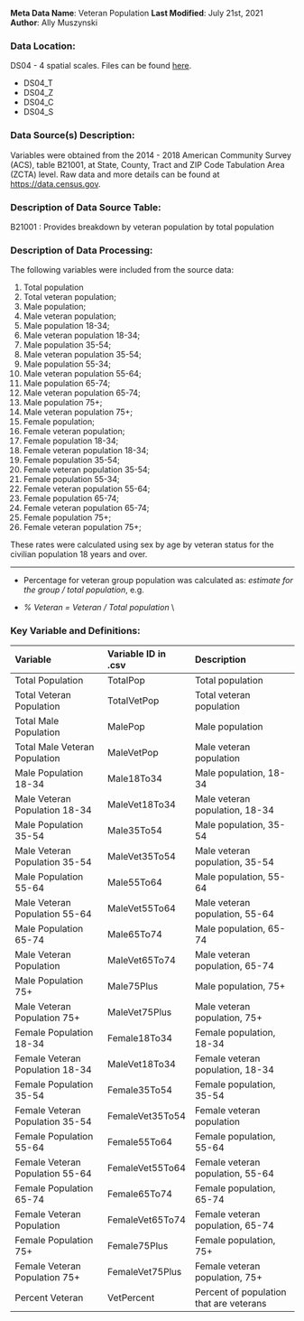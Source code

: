 **Meta Data Name**: Veteran Population 
**Last Modified**: July 21st, 2021  
**Author**: Ally Muszynski  

### Data Location: 
DS04 - 4 spatial scales. Files can be found [here](/data_final).
* DS04_T  
* DS04_Z  
* DS04_C  
* DS04_S  

### Data Source(s) Description:  
Variables were obtained from the 2014 - 2018 American Community Survey (ACS), table B21001, at State, County, Tract and ZIP Code Tabulation Area (ZCTA) level. Raw data and more details can be found at https://data.census.gov.

### Description of Data Source Table:
B21001 : Provides breakdown by veteran population by total population

### Description of Data Processing: 
The following variables were included from the source data:
1. Total population 
2. Total veteran population;
3. Male population;
4. Male veteran population;
5. Male population 18-34;
6. Male veteran population 18-34;
7. Male population 35-54;
8. Male veteran population 35-54;
9. Male population 55-34;
10. Male veteran population 55-64;
11. Male population 65-74;
12. Male veteran population 65-74;
13. Male population 75+;
14. Male veteran population 75+;
15. Female population;
16. Female veteran population;
17. Female population 18-34;
18. Female veteran population 18-34;
19. Female population 35-54;
20. Female veteran population 35-54;
21. Female population 55-34;
22. Female veteran population 55-64;
23. Female population 65-74;
24. Female veteran population 65-74;
25. Female population 75+;
26. Female veteran population 75+;

These rates were calculated using sex by age by veteran status for the civilian population 18 years and over.

----------
  * Percentage for veteran group population was calculated as: *estimate for the group / total population*, e.g.
-  *% Veteran = Veteran / Total population* \

### Key Variable and Definitions:
| Variable | Variable ID in .csv | Description |
  |:---------|:--------------------|:------------|
  | Total Population  | TotalPop | Total population |
  | Total Veteran Population  | TotalVetPop | Total veteran population |
  | Total Male Population  |  MalePop  | Male population |
  | Total Male Veteran Population  |  MaleVetPop  | Male veteran population |
  | Male Population 18-34   |  Male18To34  | Male population, 18-34 |
  | Male Veteran Population 18-34  |  MaleVet18To34  | Male veteran population, 18-34 |
  | Male Population 35-54  |  Male35To54  | Male population, 35-54 |
  | Male Veteran Population 35-54  |  MaleVet35To54  | Male veteran population, 35-54 |
  | Male Population 55-64 |  Male55To64  | Male population, 55-64 |
  | Male Veteran Population 55-64|  MaleVet55To64  | Male veteran population, 55-64 |
  | Male Population 65-74 |  Male65To74  | Male population, 65-74 |
  | Male Veteran Population |  MaleVet65To74  | Male veteran population, 65-74 |
  | Male Population 75+ |  Male75Plus  | Male population, 75+ |
  | Male Veteran Population 75+  |  MaleVet75Plus  | Male veteran population, 75+ |
  | Female Population 18-34   |  Female18To34  | Female population, 18-34 |
  | Female Veteran Population 18-34  |  MaleVet18To34  | Female veteran population, 18-34 |
  | Female Population 35-54  |  Female35To54  | Female population, 35-54 |
  | Female Veteran Population 35-54  |  FemaleVet35To54  | Female veteran population |
  | Female Population 55-64 |  Female55To64  | Female population, 55-64 |
  | Female Veteran Population 55-64|  FemaleVet55To64  | Female veteran population, 55-64 |
  | Female Population 65-74 |  Female65To74  | Female population, 65-74|
  | Female Veteran Population |  FemaleVet65To74  | Female veteran population, 65-74 |
  | Female Population 75+ |  Female75Plus  | Female population, 75+ |
  | Female Veteran Population 75+  |  FemaleVet75Plus  | Female veteran population, 75+ |
  | Percent Veteran  |  VetPercent  | Percent of population that are veterans |

  

